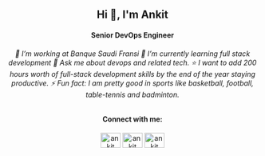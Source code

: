 <h2 align="center">Hi 👋, I'm Ankit </h1>
<h4 align="center">Senior DevOps Engineer </h3>


<h6 align="center"> 🔭 I’m working at Banque Saudi Fransi 🌱 I’m currently learning full stack development 💬 Ask me about devops and related tech. ⭐ I want to add 200 hours worth of full-stack development skills by the end of the year staying productive. ⚡ Fun fact: I am pretty good in sports like basketball, football, table-tennis and badminton. </h6>

<h4 align="center">Connect with me:</h3>
<p align="center">
<a href="https://twitter.com/Ankit_Rathi_" target="blank"><img align="center" src="https://raw.githubusercontent.com/rahuldkjain/github-profile-readme-generator/master/src/images/icons/Social/twitter.svg" alt="ankit" height="30" width="40" /></a>
<a href="https://www.linkedin.com/in/ankit-singh-rathi" target="blank"><img align="center" src="https://raw.githubusercontent.com/rahuldkjain/github-profile-readme-generator/master/src/images/icons/Social/linked-in-alt.svg" alt="ankit" height="30" width="40" /></a>
<a href="https://stackoverflow.com/users/5761011/codeaprendiz?tab=profile" target="blank"><img align="center" src="https://raw.githubusercontent.com/rahuldkjain/github-profile-readme-generator/master/src/images/icons/Social/stack-overflow.svg" alt="ankit" height="30" width="40" /></a>
</p>

